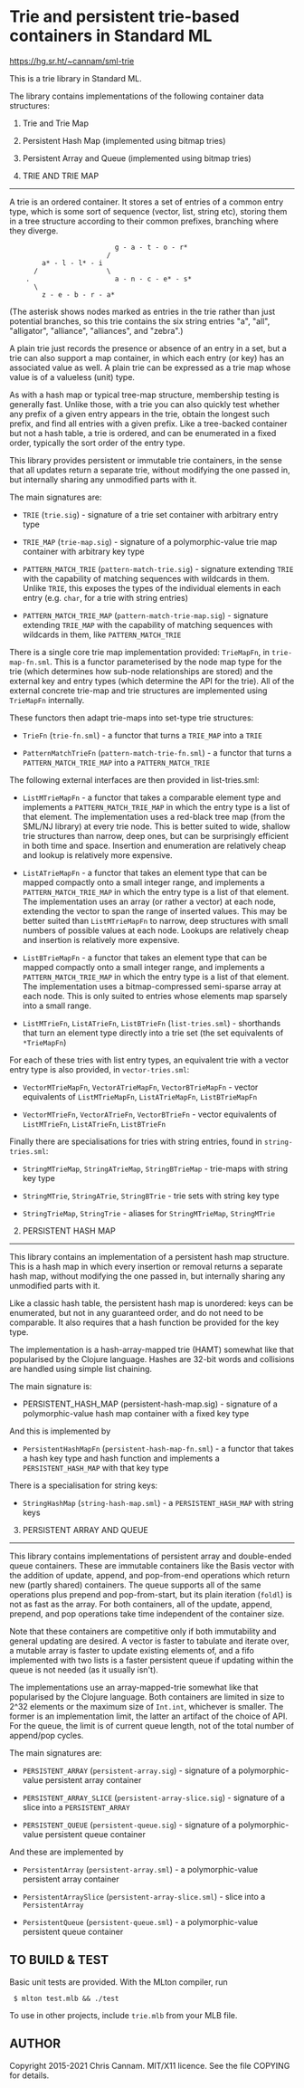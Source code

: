 
Trie and persistent trie-based containers in Standard ML
========================================================

https://hg.sr.ht/~cannam/sml-trie

This is a trie library in Standard ML.

The library contains implementations of the following container
data structures:

   1. Trie and Trie Map
   2. Persistent Hash Map (implemented using bitmap tries)
   3. Persistent Array and Queue (implemented using bitmap tries)


1. TRIE AND TRIE MAP
--------------------

A trie is an ordered container. It stores a set of entries of a common
entry type, which is some sort of sequence (vector, list, string etc),
storing them in a tree structure according to their common prefixes,
branching where they diverge.

```
                          g - a - t - o - r*
                        /
        a* - l - l* - i
      /                 \
    .                     a - n - c - e* - s*
      \ 
        z - e - b - r - a*
```

(The asterisk shows nodes marked as entries in the trie rather than
just potential branches, so this trie contains the six string entries
"a", "all", "alligator", "alliance", "alliances", and "zebra".)

A plain trie just records the presence or absence of an entry in a
set, but a trie can also support a map container, in which each entry
(or key) has an associated value as well. A plain trie can be
expressed as a trie map whose value is of a valueless (unit) type.

As with a hash map or typical tree-map structure, membership testing
is generally fast. Unlike those, with a trie you can also quickly test
whether any prefix of a given entry appears in the trie, obtain the
longest such prefix, and find all entries with a given prefix. Like a
tree-backed container but not a hash table, a trie is ordered, and can
be enumerated in a fixed order, typically the sort order of the entry
type.

This library provides persistent or immutable trie containers, in the
sense that all updates return a separate trie, without modifying the
one passed in, but internally sharing any unmodified parts with it.

The main signatures are:

 * `TRIE` (`trie.sig`) - signature of a trie set container with
   arbitrary entry type

 * `TRIE_MAP` (`trie-map.sig`) - signature of a polymorphic-value trie
   map container with arbitrary key type

 * `PATTERN_MATCH_TRIE` (`pattern-match-trie.sig`) - signature
   extending `TRIE` with the capability of matching sequences with
   wildcards in them. Unlike `TRIE`, this exposes the types of the
   individual elements in each entry (e.g. `char`, for a trie with
   string entries)

 * `PATTERN_MATCH_TRIE_MAP` (`pattern-match-trie-map.sig`) - signature
   extending `TRIE_MAP` with the capability of matching sequences with
   wildcards in them, like `PATTERN_MATCH_TRIE`

There is a single core trie map implementation provided: `TrieMapFn`,
in `trie-map-fn.sml`. This is a functor parameterised by the node map
type for the trie (which determines how sub-node relationships are
stored) and the external key and entry types (which determine the API
for the trie). All of the external concrete trie-map and trie
structures are implemented using `TrieMapFn` internally.

These functors then adapt trie-maps into set-type trie structures:

 * `TrieFn` (`trie-fn.sml`) - a functor that turns a `TRIE_MAP` into a
   `TRIE`

 * `PatternMatchTrieFn` (`pattern-match-trie-fn.sml`) - a functor that
   turns a `PATTERN_MATCH_TRIE_MAP` into a `PATTERN_MATCH_TRIE`

The following external interfaces are then provided in list-tries.sml:

 * `ListMTrieMapFn` - a functor that takes a comparable element type
   and implements a `PATTERN_MATCH_TRIE_MAP` in which the entry type
   is a list of that element. The implementation uses a red-black tree
   map (from the SML/NJ library) at every trie node. This is better
   suited to wide, shallow trie structures than narrow, deep ones, but
   can be surprisingly efficient in both time and space. Insertion and
   enumeration are relatively cheap and lookup is relatively more
   expensive.

 * `ListATrieMapFn` - a functor that takes an element type that can be
   mapped compactly onto a small integer range, and implements a
   `PATTERN_MATCH_TRIE_MAP` in which the entry type is a list of that
   element. The implementation uses an array (or rather a vector) at
   each node, extending the vector to span the range of inserted
   values. This may be better suited than `ListMTrieMapFn` to narrow,
   deep structures with small numbers of possible values at each
   node. Lookups are relatively cheap and insertion is relatively more
   expensive.

 * `ListBTrieMapFn` - a functor that takes an element type that can be
   mapped compactly onto a small integer range, and implements a
   `PATTERN_MATCH_TRIE_MAP` in which the entry type is a list of that
   element. The implementation uses a bitmap-compressed semi-sparse
   array at each node. This is only suited to entries whose elements
   map sparsely into a small range.

 * `ListMTrieFn`, `ListATrieFn`, `ListBTrieFn` (`list-tries.sml`) -
   shorthands that turn an element type directly into a trie set (the
   set equivalents of `*TrieMapFn`)

For each of these tries with list entry types, an equivalent trie with
a vector entry type is also provided, in `vector-tries.sml`:

 * `VectorMTrieMapFn`, `VectorATrieMapFn`, `VectorBTrieMapFn` - vector
   equivalents of `ListMTrieMapFn`, `ListATrieMapFn`, `ListBTrieMapFn`

 * `VectorMTrieFn`, `VectorATrieFn`, `VectorBTrieFn` - vector
   equivalents of `ListMTrieFn`, `ListATrieFn`, `ListBTrieFn`

Finally there are specialisations for tries with string entries, found
in `string-tries.sml`:

 * `StringMTrieMap`, `StringATrieMap`, `StringBTrieMap` - trie-maps
   with string key type

 * `StringMTrie`, `StringATrie`, `StringBTrie` - trie sets with string
   key type

 * `StringTrieMap`, `StringTrie` - aliases for `StringMTrieMap`,
   `StringMTrie`


2. PERSISTENT HASH MAP
----------------------

This library contains an implementation of a persistent hash map
structure. This is a hash map in which every insertion or removal
returns a separate hash map, without modifying the one passed in, but
internally sharing any unmodified parts with it.

Like a classic hash table, the persistent hash map is unordered: keys
can be enumerated, but not in any guaranteed order, and do not need to
be comparable. It also requires that a hash function be provided for
the key type.

The implementation is a hash-array-mapped trie (HAMT) somewhat like
that popularised by the Clojure language. Hashes are 32-bit words and
collisions are handled using simple list chaining.

The main signature is:

 * PERSISTENT_HASH_MAP (persistent-hash-map.sig) - signature of a
   polymorphic-value hash map container with a fixed key type

And this is implemented by

 * `PersistentHashMapFn` (`persistent-hash-map-fn.sml`) - a functor
   that takes a hash key type and hash function and implements a
   `PERSISTENT_HASH_MAP` with that key type

There is a specialisation for string keys:

 * `StringHashMap` (`string-hash-map.sml`) - a `PERSISTENT_HASH_MAP`
   with string keys


3. PERSISTENT ARRAY AND QUEUE
-----------------------------

This library contains implementations of persistent array and
double-ended queue containers. These are immutable containers like the
Basis vector with the addition of update, append, and pop-from-end
operations which return new (partly shared) containers. The queue
supports all of the same operations plus prepend and pop-from-start,
but its plain iteration (`foldl`) is not as fast as the array. For
both containers, all of the update, append, prepend, and pop
operations take time independent of the container size.

Note that these containers are competitive only if both immutability
and general updating are desired. A vector is faster to tabulate and
iterate over, a mutable array is faster to update existing elements
of, and a fifo implemented with two lists is a faster persistent queue
if updating within the queue is not needed (as it usually isn't).

The implementations use an array-mapped-trie somewhat like that
popularised by the Clojure language. Both containers are limited in
size to 2^32 elements or the maximum size of `Int.int`, whichever is
smaller. The former is an implementation limit, the latter an artifact
of the choice of API. For the queue, the limit is of current queue
length, not of the total number of append/pop cycles.

The main signatures are:

 * `PERSISTENT_ARRAY` (`persistent-array.sig`) - signature of a
   polymorphic-value persistent array container

 * `PERSISTENT_ARRAY_SLICE` (`persistent-array-slice.sig`) - signature
   of a slice into a `PERSISTENT_ARRAY`

 * `PERSISTENT_QUEUE` (`persistent-queue.sig`) - signature of a
   polymorphic-value persistent queue container

And these are implemented by

 * `PersistentArray` (`persistent-array.sml`) - a polymorphic-value
   persistent array container

 * `PersistentArraySlice` (`persistent-array-slice.sml`) - slice into
   a `PersistentArray`

 * `PersistentQueue` (`persistent-queue.sml`) - a polymorphic-value
   persistent queue container


TO BUILD & TEST
---------------

Basic unit tests are provided. With the MLton compiler, run

```
 $ mlton test.mlb && ./test
```

To use in other projects, include `trie.mlb` from your MLB file.


AUTHOR
------

Copyright 2015-2021 Chris Cannam.
MIT/X11 licence. See the file COPYING for details.

